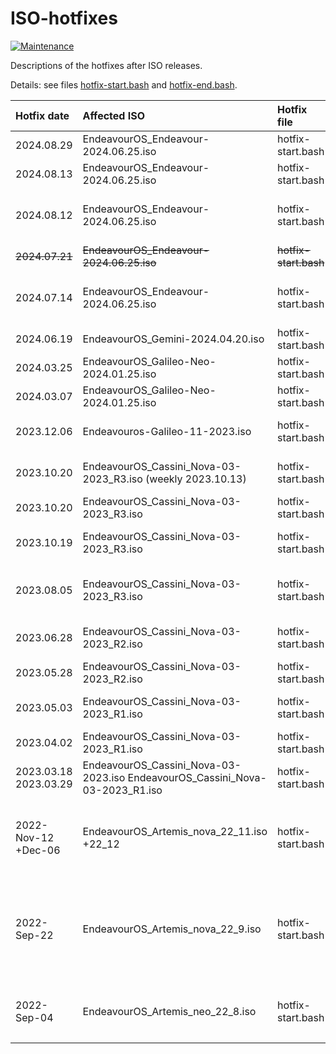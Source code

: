 # ISO-hotfixes

[![Maintenance](https://img.shields.io/maintenance/yes/2024.svg)]()

Descriptions of the hotfixes after ISO releases.

Details: see files [hotfix-start.bash](hotfix-start.bash) and [hotfix-end.bash](hotfix-end.bash).

Hotfix date | Affected ISO | Hotfix file | Description
:--- | :--- | :--- | :---
2024.08.29| EndeavourOS_Endeavour-2024.06.25.iso| hotfix-start.bash | fixing non working copy paste for vmware installs 
2024.08.13| EndeavourOS_Endeavour-2024.06.25.iso| hotfix-start.bash |skip xsane from /etc/calamares/modules/netinstall.yaml
2024.08.12| EndeavourOS_Endeavour-2024.06.25.iso| hotfix-start.bash | replace bad mirror f4st.host with moson.org in /etc/calamares/scripts/update-mirrorlist
~~2024.07.21~~| ~~EndeavourOS_Endeavour-2024.06.25.iso~~| ~~hotfix-start.bash~~ |  ~~adding changed mirrorlist to livesession~~
2024.07.14 | EndeavourOS_Endeavour-2024.06.25.iso| hotfix-start.bash | Move fstab after lukskeyfile job so crypttab is correct [settings_online.conf] [settings_offline.conf]
2024.06.19 | EndeavourOS_Gemini-2024.04.20.iso | hotfix-start.bash | Gnome nautilus-send removed from repo [packagechooser.conf]
2024.03.25 | EndeavourOS_Galileo-Neo-2024.01.25.iso | hotfix-start.bash | add tracker3-miners for GNOME 46 [packagechooser.conf]
2024.03.07 | EndeavourOS_Galileo-Neo-2024.01.25.iso | hotfix-start.bash | KDE package-list update for Plasma 6 release [packagechooser.conf]
2023.12.06 | Endeavouros-Galileo-11-2023.iso | hotfix-start.bash | KDE package rename from kgamma5 to kgamma (thanks to Schmitz at telegram for reporting!)
2023.10.20 | EndeavourOS_Cassini_Nova-03-2023_R3.iso (weekly 2023.10.13) | hotfix-start.bash | adding fixes for kde package renaming for Cassini nova R3 -last weekly rebuild (2023.10.13)
2023.10.20 | EndeavourOS_Cassini_Nova-03-2023_R3.iso | hotfix-start.bash | adding fixes for kde package renaming
2023.10.19 | EndeavourOS_Cassini_Nova-03-2023_R3.iso | hotfix-start.bash | fix gnome to get xdg-desktop-portal-gnome for dark-light mode switcher (GNOME 45)
2023.08.05 | EndeavourOS_Cassini_Nova-03-2023_R3.iso | hotfix-start.bash | add R3 to get hotfixes applied too (Cassini), xfs FS removed from options on autopartitions currently (also added for R2 ISO)
2023.06.28 | EndeavourOS_Cassini_Nova-03-2023_R2.iso | hotfix-start.bash | [netinstall.yaml] fix cinnamon to not get xdg-desktop-portal-gnome installed
2023.05.28 | EndeavourOS_Cassini_Nova-03-2023_R2.iso | hotfix-start.bash | add R2 to get hotfixes applied too (Cassini)
2023.05.03 | EndeavourOS_Cassini_Nova-03-2023_R1.iso | hotfix-start.bash | replace ttf-nerd-fonts-symbols-2048-em with ttf-nerd-fonts-symbols for CE
2023.04.02 | EndeavourOS_Cassini_Nova-03-2023_R1.iso | hotfix-start.bash | Skip install of xcursor-neutral on community editions
2023.03.18<br>2023.03.29 | EndeavourOS_Cassini_Nova-03-2023.iso  EndeavourOS_Cassini_Nova-03-2023_R1.iso| hotfix-start.bash | [hardwaredetect] Do not return error if hardware detection fails
2022-Nov-12 +Dec-06| EndeavourOS_Artemis_nova_22_11.iso +22_12 | hotfix-start.bash | delete removed firmware packages from install lists (ipw2100-fw and ipw2200-fw)<br> for all online installs. <br> remove grub2-theme-endeavouros from pacstrap
2022-Sep-22 | EndeavourOS_Artemis_nova_22_9.iso | hotfix-start.bash | delete removed firmware packages from install lists (ipw2100-fw and ipw2200-fw)<br> for all online installs. <br>exchange nitrogen with feh for i3 installs. <br> remove picom from install list for i3 installs.
2022-Sep-04 | EndeavourOS_Artemis_neo_22_8.iso | hotfix-start.bash | Font package<br>`ttf-nerd-fonts-symbols`<br> changed to<br> `ttf-nerd-fonts-symbols-2048-em`<br> for community editions.


<br>
